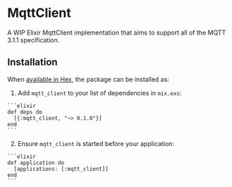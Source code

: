 # MqttClient

A WIP Elixir MqttClient implementation that aims to support all of the
MQTT 3.1.1 specification.

## Installation

When [available in Hex](https://hex.pm/docs/publish), the package can
be installed as:

  1. Add `mqtt_client` to your list of dependencies in `mix.exs`:

    ```elixir
    def deps do
      [{:mqtt_client, "~> 0.1.0"}]
    end
    ```

  2. Ensure `mqtt_client` is started before your application:

    ```elixir
    def application do
      [applications: [:mqtt_client]]
    end
    ```
